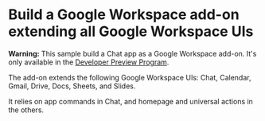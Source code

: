 # Build a Google Workspace add-on extending all Google Workspace UIs

**Warning:** This sample build a Chat app as a Google Workspace add-on. It's only available in the [Developer Preview Program](https://developers.google.com/workspace/preview).

The add-on extends the following Google Workspace UIs: Chat, Calendar, Gmail, Drive, Docs, Sheets, and Slides.

It relies on app commands in Chat, and homepage and universal actions in the others.
